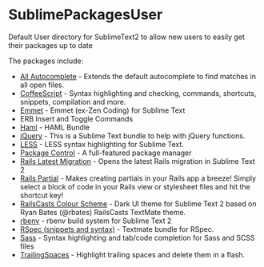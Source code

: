 SublimePackagesUser
===================

Default User directory for SublimeText2 to allow new users to easily get their packages up to date

The packages include:

  * [All Autocomplete](https://sublime.wbond.net/packages/All%20Autocomplete) - Extends the default autocomplete to find matches in all open files.
  * [CoffeeScript](https://sublime.wbond.net/packages/CoffeeScript) - Syntax highlighting and checking, commands, shortcuts, snippets, compilation and more.
  * [Emmet](https://sublime.wbond.net/packages/Emmet) - Emmet (ex-Zen Coding) for Sublime Text
  * ERB Insert and Toggle Commands
  * [Haml](https://sublime.wbond.net/packages/Haml) - HAML Bundle
  * [jQuery](https://sublime.wbond.net/packages/jQuery) - This is a Sublime Text bundle to help with jQuery functions.
  * [LESS](https://sublime.wbond.net/packages/LESS) - LESS syntax highlighting for Sublime Text.
  * [Package Control](https://sublime.wbond.net/packages/Package%20Control) - A full-featured package manager
  * [Rails Latest Migration](https://sublime.wbond.net/packages/Rails%20Latest%20Migration) - Opens the latest Rails migration in Sublime Text 2
  * [Rails Partial](https://sublime.wbond.net/packages/Rails%20Partial) - Makes creating partials in your Rails app a breeze! Simply select a block of code in your Rails view or stylesheet files and hit the shortcut key!
  * [RailsCasts Colour Scheme](https://sublime.wbond.net/packages/RailsCasts%20Colour%20Scheme) - Dark UI theme for Sublime Text 2 based on Ryan Bates (@rbates) RailsCasts TextMate theme.
  * [rbenv](https://sublime.wbond.net/packages/rbenv) - rbenv build system for Sublime Text 2
  * [RSpec (snippets and syntax)](https://sublime.wbond.net/packages/RSpec%20(snippets%20and%20syntax)) - Textmate bundle for RSpec.
  * [Sass](https://sublime.wbond.net/packages/Sass) - Syntax highlighting and tab/code completion for Sass and SCSS files
  * [TrailingSpaces](https://sublime.wbond.net/packages/TrailingSpaces) - Highlight trailing spaces and delete them in a flash.
